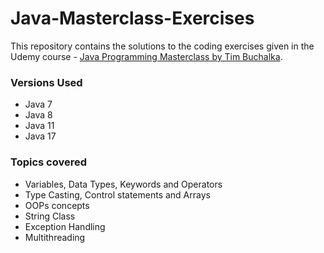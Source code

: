 <h1>Java-Masterclass-Exercises</h1>

This repository contains the solutions to the coding exercises given in the Udemy course - <a href="https://www.udemy.com/course/java-the-complete-java-developer-course/" target="_blank">Java Programming Masterclass by Tim Buchalka</a>.

<h3>Versions Used</h3>

- Java 7
- Java 8
- Java 11
- Java 17

<h3>Topics covered</h3>

- Variables, Data Types, Keywords and Operators
- Type Casting, Control statements and Arrays
- OOPs concepts
- String Class
- Exception Handling
- Multithreading
